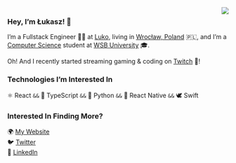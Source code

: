 <img align="right" src="https://user-images.githubusercontent.com/11782/125772166-4ba2e217-9687-49ba-8228-54f983551e85.jpg" />

### Hey, I’m Łukasz! 👋

I’m a Fullstack Engineer 👨‍💻 at [Luko](https://luko.eu/en/), living in [Wrocław, Poland](https://en.wikipedia.org/wiki/Wroc%C5%82aw) 🇵🇱, and I’m a [Computer Science](https://www.wsb.pl/english/poznan/our-offer/bachelors-degree/programs/computer-science-mobile-software-developer)
student at [WSB University](https://www.wsb.pl/english/) 🎓.

Oh! And I recently started streaming gaming & coding on [Twitch](https://www.twitch.tv/wookkeey) 🎥!

### Technologies I’m Interested In

⚛ React `&&` 🦺 TypeScript `&&` 🐍 Python `&&` 📱 React Native `&&` 🕊 Swift

### Interested In Finding More?

🌍  [My Website](https://lukaszklis.com)<br />
🐦  [Twitter](https://twitter.com/lukaszklis)<br />
💼  [LinkedIn](https://www.linkedin.com/in/lukaszklis)

